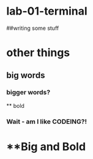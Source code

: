 # lab-01-terminal
##writing some stuff
# other things
## big words
### bigger words?
** bold
### Wait - am I like CODEING?!
# **Big and Bold